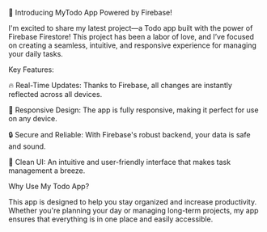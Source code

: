 🚀 Introducing MyTodo App Powered by Firebase!

I'm excited to share my latest project—a Todo app built with the power of Firebase Firestore! This project has been a labor of love, and I’ve focused on creating a seamless, intuitive, and responsive experience for managing your daily tasks.

Key Features:

🔥 Real-Time Updates: Thanks to Firebase, all changes are instantly reflected across all devices.

📱 Responsive Design: The app is fully responsive, making it perfect for use on any device.

🔒 Secure and Reliable: With Firebase's robust backend, your data is safe and sound.

🎨 Clean UI: An intuitive and user-friendly interface that makes task management a breeze.

Why Use My Todo App?

 This app is designed to help you stay organized and increase productivity. Whether you're planning your day or managing long-term projects, my app ensures that everything is in one place and easily accessible.
